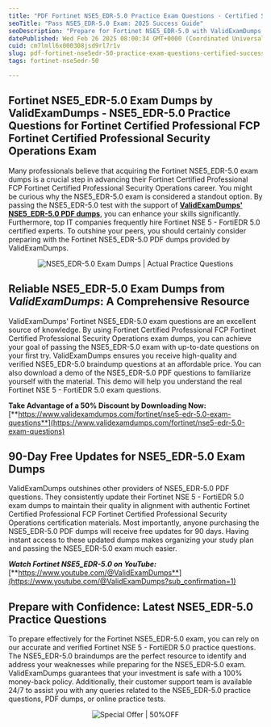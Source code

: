 ```yaml
---
title: "PDF Fortinet NSE5_EDR-5.0 Practice Exam Questions - Certified Success in 2025"
seoTitle: "Pass NSE5_EDR-5.0 Exam: 2025 Success Guide"
seoDescription: "Prepare for Fortinet NSE5_EDR-5.0 with ValidExamDumps. Get certified with up-to-date questions, 90-day updates, and 50% discount"
datePublished: Wed Feb 26 2025 08:00:34 GMT+0000 (Coordinated Universal Time)
cuid: cm7lmll6x000308jsd9rl7r1v
slug: pdf-fortinet-nse5edr-50-practice-exam-questions-certified-success-in-2025
tags: fortinet-nse5edr-50

---
```


## **Fortinet NSE5\_EDR-5.0 Exam Dumps by ValidExamDumps - NSE5\_EDR-5.0 Practice Questions for Fortinet Certified Professional FCP Fortinet Certified Professional Security Operations Exam**

Many professionals believe that acquiring the Fortinet NSE5\_EDR-5.0 exam dumps is a crucial step in advancing their Fortinet Certified Professional FCP Fortinet Certified Professional Security Operations career. You might be curious why the NSE5\_EDR-5.0 exam is considered a standout option. By passing the NSE5\_EDR-5.0 test with the support of [**ValidExamDumps' NSE5\_EDR-5.0 PDF dumps**](https://www.validexamdumps.com/fortinet/nse5-edr-5.0-exam-questions), you can enhance your skills significantly. Furthermore, top IT companies frequently hire Fortinet NSE 5 - FortiEDR 5.0 certified experts. To outshine your peers, you should certainly consider preparing with the Fortinet NSE5\_EDR-5.0 PDF dumps provided by ValidExamDumps.

<center><img src="https://www.validexamdumps.com/uploads/banners/1709651572_Banner29.png" alt="NSE5_EDR-5.0 Exam Dumps | Actual Practice Questions" /></center>

## **Reliable NSE5\_EDR-5.0 Exam Dumps from *ValidExamDumps*: A Comprehensive Resource**

ValidExamDumps' Fortinet NSE5\_EDR-5.0 exam questions are an excellent source of knowledge. By using Fortinet Certified Professional FCP Fortinet Certified Professional Security Operations exam dumps, you can achieve your goal of passing the NSE5\_EDR-5.0 exam with up-to-date questions on your first try. ValidExamDumps ensures you receive high-quality and verified NSE5\_EDR-5.0 braindump questions at an affordable price. You can also download a demo of the NSE5\_EDR-5.0 PDF questions to familiarize yourself with the material. This demo will help you understand the real Fortinet NSE 5 - FortiEDR 5.0 exam questions.

**Take Advantage of a 50% Discount by Downloading Now:** [**https://www.validexamdumps.com/fortinet/nse5-edr-5.0-exam-questions**](https://www.validexamdumps.com/fortinet/nse5-edr-5.0-exam-questions)

## **90-Day Free Updates for NSE5\_EDR-5.0 Exam Dumps**

ValidExamDumps outshines other providers of NSE5\_EDR-5.0 PDF questions. They consistently update their Fortinet NSE 5 - FortiEDR 5.0 exam dumps to maintain their quality in alignment with authentic Fortinet Certified Professional FCP Fortinet Certified Professional Security Operations certification materials. Most importantly, anyone purchasing the NSE5\_EDR-5.0 PDF dumps will receive free updates for 90 days. Having instant access to these updated dumps makes organizing your study plan and passing the NSE5\_EDR-5.0 exam much easier.

***Watch Fortinet NSE5\_EDR-5.0 on YouTube:*** [**https://www.youtube.com/@ValidExamDumps**](https://www.youtube.com/@ValidExamDumps?sub_confirmation=1)

## **Prepare with Confidence: Latest NSE5\_EDR-5.0 Practice Questions**

To prepare effectively for the Fortinet NSE5\_EDR-5.0 exam, you can rely on our accurate and verified Fortinet NSE 5 - FortiEDR 5.0 practice questions. The NSE5\_EDR-5.0 braindumps are the perfect resource to identify and address your weaknesses while preparing for the NSE5\_EDR-5.0 exam. ValidExamDumps guarantees that your investment is safe with a 100% money-back policy. Additionally, their customer support team is available 24/7 to assist you with any queries related to the NSE5\_EDR-5.0 practice questions, PDF dumps, or online practice tests.

<center><img src="https://www.validexamdumps.com/uploads/banners/1705933924_Latest_Exam_B-14.png" alt="Special Offer | 50%OFF" /></center>